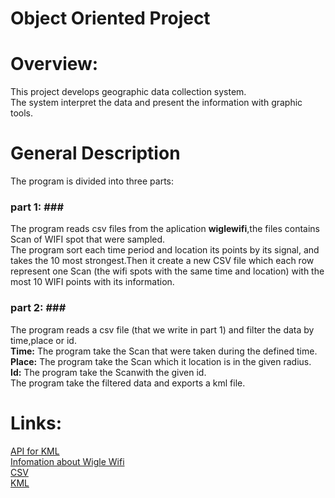# Object Oriented Project

# Overview:
This project develops geographic data collection system. <br /> 
The system interpret the data and present the information with graphic tools.

# General Description
 The program is divided into three parts: <br />
 ### part 1: ### <br /> 
The program reads csv files from the aplication **wiglewifi**,the files contains Scan of WIFI spot that were sampled.<br />
The program sort each time period and location its points by its signal, and takes the 10 most strongest.Then it create a new CSV file  which each row  represent one Scan (the wifi spots with the same time and location) with the most 10 WIFI points with its information.
 <br />
 ### part 2: ### <br /> 
The program reads a csv file (that we write in part 1) and filter the data by time,place or id. <br />
**Time:** The program take the Scan that were taken during the defined time.<br />
**Place:** The program take the Scan which it location is in the given radius.<br />
**Id:** The program take the Scanwith the given id.<br />
The program take the filtered data and exports a kml file. <br />

# Links:
<a href=https://labs.micromata.de/projects/jak/kml-in-the-java-world.html>API for KML</a> <br />
<a href=https://wigle.net/>Infomation about Wigle Wifi </a> <br />
<a href=https://en.wikipedia.org/wiki/Comma-separated_values>CSV </a> <br />
<a href=https://en.wikipedia.org/wiki/Keyhole_Markup_Language>KML </a> <br />

